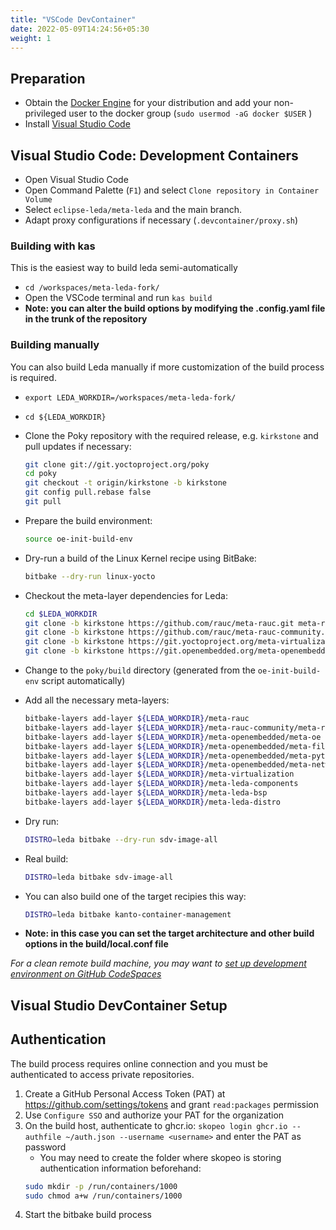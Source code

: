 ```yaml
---
title: "VSCode DevContainer"
date: 2022-05-09T14:24:56+05:30
weight: 1
---
```



## Preparation

- Obtain the [Docker Engine](https://docs.docker.com/engine/install/) for your distribution and add your non-privileged user to the docker group (`sudo usermod -aG docker $USER` )
- Install [Visual Studio Code](https://code.visualstudio.com/download   )

## Visual Studio Code: Development Containers

- Open Visual Studio Code
- Open Command Palette (`F1`) and select `Clone repository in Container Volume`
- Select `eclipse-leda/meta-leda` and the main branch.
- Adapt proxy configurations if necessary (`.devcontainer/proxy.sh`)


### Building with kas

This is the easiest way to build leda semi-automatically
- `cd /workspaces/meta-leda-fork/`
- Open the VSCode terminal and run `kas build`
-   __Note: you can alter the build options by modifying the .config.yaml file in the trunk of the repository__

### Building manually

You can also build Leda manually if more customization of the build process is required.
- `export LEDA_WORKDIR=/workspaces/meta-leda-fork/`
- `cd ${LEDA_WORKDIR}`
- Clone the Poky repository with the required release, e.g. `kirkstone` and pull updates if necessary:

   ```bash
   git clone git://git.yoctoproject.org/poky
   cd poky
   git checkout -t origin/kirkstone -b kirkstone
   git config pull.rebase false
   git pull
   ```

- Prepare the build environment: 
      
   ```bash
   source oe-init-build-env
   ```

- Dry-run a build of the Linux Kernel recipe using BitBake:

   ```bash
   bitbake --dry-run linux-yocto
   ```

- Checkout the meta-layer dependencies for Leda:
   ```bash
   cd $LEDA_WORKDIR
   git clone -b kirkstone https://github.com/rauc/meta-rauc.git meta-rauc
   git clone -b kirkstone https://github.com/rauc/meta-rauc-community.git meta-rauc-community
   git clone -b kirkstone https://git.yoctoproject.org/meta-virtualization meta-virtualization
   git clone -b kirkstone https://git.openembedded.org/meta-openembedded meta-openembedded
   ```

- Change to the `poky/build` directory (generated from the `oe-init-build-env` script automatically)
- Add all the necessary meta-layers:
   ```bash
   bitbake-layers add-layer ${LEDA_WORKDIR}/meta-rauc
   bitbake-layers add-layer ${LEDA_WORKDIR}/meta-rauc-community/meta-rauc-qemux86
   bitbake-layers add-layer ${LEDA_WORKDIR}/meta-openembedded/meta-oe
   bitbake-layers add-layer ${LEDA_WORKDIR}/meta-openembedded/meta-filesystems
   bitbake-layers add-layer ${LEDA_WORKDIR}/meta-openembedded/meta-python
   bitbake-layers add-layer ${LEDA_WORKDIR}/meta-openembedded/meta-networking
   bitbake-layers add-layer ${LEDA_WORKDIR}/meta-virtualization
   bitbake-layers add-layer ${LEDA_WORKDIR}/meta-leda-components
   bitbake-layers add-layer ${LEDA_WORKDIR}/meta-leda-bsp
   bitbake-layers add-layer ${LEDA_WORKDIR}/meta-leda-distro
   ```

- Dry run:
   ```bash
   DISTRO=leda bitbake --dry-run sdv-image-all
   ```

- Real build:
   ```bash
   DISTRO=leda bitbake sdv-image-all
   ```
- You can also build one of the target recipies this way:
   ```bash
   DISTRO=leda bitbake kanto-container-management
   ```
-   __Note: in this case you can set the target architecture and other build options in the build/local.conf file__


*For a clean remote build machine, you may want to [set up development environment on GitHub CodeSpaces](/leda/docs/build/devenv/github-codespaces/)*

## Visual Studio DevContainer Setup

## Authentication

The build process requires online connection and you must be authenticated to access private repositories.

1. Create a GitHub Personal Access Token (PAT) at https://github.com/settings/tokens and grant `read:packages` permission
2. Use `Configure SSO` and authorize your PAT for the organization
3. On the build host, authenticate to ghcr.io: `skopeo login ghcr.io --authfile ~/auth.json --username <username>` and enter the PAT as password
   - You may need to create the folder where skopeo is storing authentication information beforehand:
   ```bash
   sudo mkdir -p /run/containers/1000
   sudo chmod a+w /run/containers/1000
   ```
4. Start the bitbake build process

